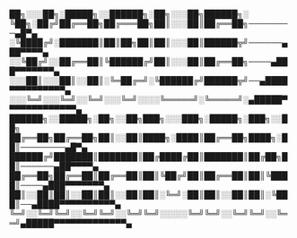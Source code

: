 ██╗░░░██╗░█████╗░░██████╗░██╗░░░██╗██████╗░
╚██╗░██╔╝██╔══██╗██╔═══██╗██║░░░██║██╔══██╗────────▄█▀▄
░╚████╔╝░███████║██║██╗██║██║░░░██║██████╦╝──────▄██▀▀▀▀▄
░░╚██╔╝░░██╔══██║╚██████╔╝██║░░░██║██╔══██╗────▄███▀▀▀▀▀▀▀▄            
░░░██║░░░██║░░██║░╚═██╔═╝░╚██████╔╝██████╦╝──▄████▀▀▀▀▀▀▀▀▀▀▄
░░░╚═╝░░░╚═╝░░╚═╝░░░╚═╝░░░░╚═════╝░╚═════╝░▄█████▀▀▀▀▀▀▀▀▀▀▀▀▀▄           
██████╗░░█████╗░██╗░░██╗███╗░░░███╗░█████╗░███╗░░██╗
██╔══██╗██╔══██╗██║░░██║████╗░████║██╔══██╗████╗░██║────────▄█▀▄
██████╔╝███████║███████║██╔████╔██║███████║██╔██╗██║──────▄██▀▀▀▀▄
██╔══██╗██╔══██║██╔══██║██║╚██╔╝██║██╔══██║██║╚████║────▄███▀▀▀▀▀▀▀▄  
██║░░██║██║░░██║██║░░██║██║░╚═╝░██║██║░░██║██║░╚███║──▄████▀▀▀▀▀▀▀▀▀▀▄
╚═╝░░╚═╝╚═╝░░╚═╝╚═╝░░╚═╝╚═╝░░░░░╚═╝╚═╝░░╚═╝╚═╝░░╚══╝▄█████▀▀▀▀▀▀▀▀▀▀▀▀▀▄    


